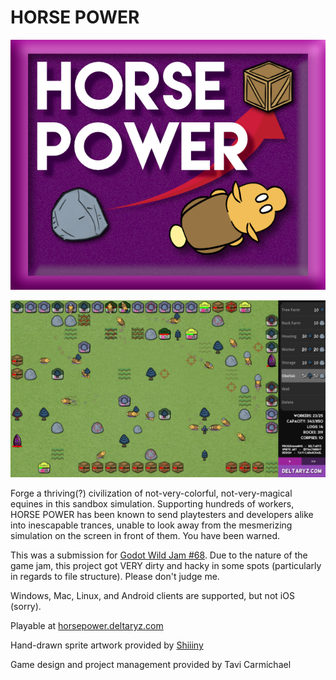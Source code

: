 # HORSE POWER

![Logo](./logo.png)

![Screenshot](./screenshots/screenshot.png)

Forge a thriving(?) civilization of not-very-colorful, not-very-magical equines in this sandbox simulation. Supporting hundreds of workers, HORSE POWER has been known to send playtesters and developers alike into inescapable trances, unable to look away from the mesmerizing simulation on the screen in front of them. You have been warned.

This was a submission for [Godot Wild Jam #68](https://itch.io/jam/godot-wild-jam-68/rate/2661062). Due to the nature of the game jam, this project got VERY dirty and hacky in some spots (particularly in regards to file structure). Please don't judge me.

Windows, Mac, Linux, and Android clients are supported, but not iOS (sorry).

Playable at [horsepower.deltaryz.com](https://horsepower.deltaryz.com)

Hand-drawn sprite artwork provided by [Shiiiny](https://twitter.com/ThatShiiiny)

Game design and project management provided by Tavi Carmichael